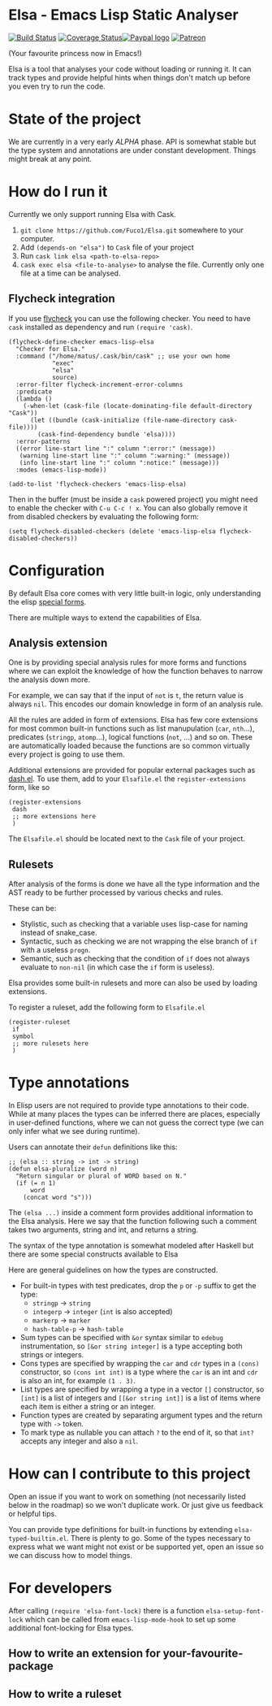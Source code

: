 #  Elsa - Emacs Lisp Static Analyser

[![Build Status](https://travis-ci.org/Fuco1/Elsa.svg?branch=master)](https://travis-ci.org/Fuco1/Elsa) [![Coverage Status](https://coveralls.io/repos/github/Fuco1/Elsa/badge.svg?branch=master)](https://coveralls.io/github/Fuco1/Elsa?branch=master)[![Paypal logo](https://www.paypalobjects.com/en_US/i/btn/btn_donate_LG.gif)](https://www.paypal.com/cgi-bin/webscr?cmd=_s-xclick&hosted_button_id=A5PMGVKCQBT88)
[![Patreon](https://c5.patreon.com/external/logo/logomarkOrange.svg)](https://www.patreon.com/user?u=3282358&ty=h)

(Your favourite princess now in Emacs!)

Elsa is a tool that analyses your code without loading or running it.
It can track types and provide helpful hints when things don't match
up before you even try to run the code.

# State of the project

We are currently in a very early *ALPHA* phase.  API is somewhat
stable but the type system and annotations are under constant
development.  Things might break at any point.

# How do I run it

Currently we only support running Elsa with Cask.

1. `git clone https://github.com/Fuco1/Elsa.git` somewhere to your computer.
2. Add `(depends-on "elsa")` to `Cask` file of your project
3. Run `cask link elsa <path-to-elsa-repo>`
4. `cask exec elsa <file-to-analyse>` to analyse the file.  Currently
   only one file at a time can be analysed.

## Flycheck integration

If you use [flycheck](https://github.com/flycheck/flycheck) you can use the following checker.  You need to have `cask` installed as dependency and run `(require 'cask)`.

``` emacs-lisp
(flycheck-define-checker emacs-lisp-elsa
  "Checker for Elsa."
  :command ("/home/matus/.cask/bin/cask" ;; use your own home
            "exec"
            "elsa"
            source)
  :error-filter flycheck-increment-error-columns
  :predicate
  (lambda ()
    (-when-let (cask-file (locate-dominating-file default-directory "Cask"))
      (let ((bundle (cask-initialize (file-name-directory cask-file))))
        (cask-find-dependency bundle 'elsa))))
  :error-patterns
  ((error line-start line ":" column ":error:" (message))
   (warning line-start line ":" column ":warning:" (message))
   (info line-start line ":" column ":notice:" (message)))
  :modes (emacs-lisp-mode))

(add-to-list 'flycheck-checkers 'emacs-lisp-elsa)
```

Then in the buffer (must be inside a `cask` powered project) you might
need to enable the checker with `C-u C-c ! x`.  You can also globally
remove it from disabled checkers by evaluating the following form:

``` emacs-lisp
(setq flycheck-disabled-checkers (delete 'emacs-lisp-elsa flycheck-disabled-checkers))
```

# Configuration

By default Elsa core comes with very little built-in logic, only
understanding the elisp [special
forms](https://www.gnu.org/software/emacs/manual/html_node/elisp/Special-Forms.html).

There are multiple ways to extend the capabilities of Elsa.

## Analysis extension

One is by providing special analysis rules for more forms and
functions where we can exploit the knowledge of how the function
behaves to narrow the analysis down more.

For example, we can say that if the input of `not` is `t`, the return
value is always `nil`.  This encodes our domain knowledge in form of
an analysis rule.

All the rules are added in form of extensions.  Elsa has few core
extensions for most common built-in functions such as list
manupulation (`car`, `nth`...), predicates (`stringp`, `atomp`...),
logical functions (`not`, ...) and so on.  These are automatically
loaded because the functions are so common virtually every project is
going to use them.

Additional extensions are provided for popular external packages such
as [dash.el](https://github.com/magnars/dash.el).  To use them, add to
your `Elsafile.el` the `register-extensions` form, like so

``` emacs-lisp
(register-extensions
 dash
 ;; more extensions here
 )
```

The `Elsafile.el` should be located next to the `Cask` file of your project.

## Rulesets

After analysis of the forms is done we have all the type information
and the AST ready to be further processed by various checks and rules.

These can be:

* Stylistic, such as checking that a variable uses lisp-case for
  naming instead of snake_case.
* Syntactic, such as checking we are not wrapping the else branch of
  `if` with a useless `progn`.
* Semantic, such as checking that the condition of `if` does not
  always evaluate to `non-nil` (in which case the `if` form is
  useless).

Elsa provides some built-in rulesets and more can also be used by loading extensions.

To register a ruleset, add the following form to `Elsafile.el`

``` emacs-lisp
(register-ruleset
 if
 symbol
 ;; more rulesets here
 )
```

# Type annotations

In Elisp users are not required to provide type annotations to their
code.  While at many places the types can be inferred there are
places, especially in user-defined functions, where we can not guess
the correct type (we can only infer what we see during runtime).

Users can annotate their `defun` definitions like this:

``` emacs-lisp
;; (elsa :: string -> int -> string)
(defun elsa-pluralize (word n)
  "Return singular or plural of WORD based on N."
  (if (= n 1)
      word
    (concat word "s")))
```

The `(elsa ...)` inside a comment form provides additional information
to the Elsa analysis.  Here we say that the function following such a
comment takes two arguments, string and int, and returns a string.

The syntax of the type annotation is somewhat modeled after Haskell
but there are some special constructs available to Elsa

Here are general guidelines on how the types are constructed.

- For built-in types with test predicates, drop the `p` or `-p` suffix to get the type:
    - `stringp` → `string`
    - `integerp` → `integer` (`int` is also accepted)
    - `markerp` → `marker`
    - `hash-table-p` → `hash-table`
- Sum types can be specified with `&or` syntax similar to `edebug`
  instrumentation, so `[&or string integer]` is a type accepting both
  strings or integers.
- Cons types are specified by wrapping the `car` and `cdr` types in a
  `(cons)` constructor, so `(cons int int)` is a type where the `car`
  is an int and `cdr` is also an int, for example `(1 . 3)`.
- List types are specified by wrapping a type in a vector `[]`
  constructor, so `[int]` is a list of integers and `[[&or string
  int]]` is a list of items where each item is either a string or an
  integer.
- Function types are created by separating argument types and the
  return type with `->` token.
- To mark type as nullable you can attach `?` to the end of it, so
  that `int?` accepts any integer and also a `nil`.

# How can I contribute to this project

Open an issue if you want to work on something (not necessarily listed
below in the roadmap) so we won't duplicate work.  Or just give us
feedback or helpful tips.

You can provide type definitions for built-in functions by extending
`elsa-typed-builtin.el`.  There is plenty to go.  Some of the types
necessary to express what we want might not exist or be supported yet,
open an issue so we can discuss how to model things.

# For developers

After calling `(require 'elsa-font-lock)` there is a function
`elsa-setup-font-lock` which can be called from `emacs-lisp-mode-hook`
to set up some additional font-locking for Elsa types.

## How to write an extension for your-favourite-package

## How to write a ruleset
